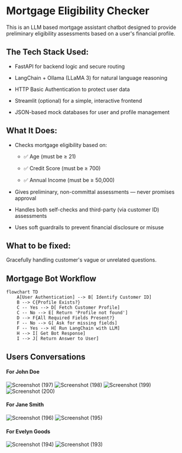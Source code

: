 # Mortgage Eligibility Checker

This is an LLM based mortgage assistant chatbot designed to provide preliminary eligibility assessments based on a user's financial profile.

## The Tech Stack Used:
- FastAPI for backend logic and secure routing

- LangChain + Ollama (LLaMA 3) for natural language reasoning

- HTTP Basic Authentication to protect user data

- Streamlit (optional) for a simple, interactive frontend

- JSON-based mock databases for user and profile management

## What It Does:
- Checks mortgage eligibility based on:

  - ✅ Age (must be ≥ 21)

  - ✅ Credit Score (must be ≥ 700)

  - ✅ Annual Income (must be ≥ 50,000)

- Gives preliminary, non-committal assessments — never promises approval

- Handles both self-checks and third-party (via customer ID) assessments
- Uses soft guardrails to prevent financial disclosure or misuse


## What to be fixed:
Gracefully handling customer's vague or unrelated questions.


## Mortgage Bot Workflow
```mermaid
flowchart TD
    A[User Authentication] --> B[ Identify Customer ID]
    B --> C{Profile Exists?}
    C -- Yes --> D[ Fetch Customer Profile]
    C -- No --> E[ Return 'Profile not found']
    D --> F{All Required Fields Present?}
    F -- No --> G[ Ask for missing fields]
    F -- Yes --> H[ Run LangChain with LLM]
    H --> I[ Get Bot Response]
    I --> J[ Return Answer to User]
```

## Users Conversations

#### For John Doe

![Screenshot (197)](https://github.com/user-attachments/assets/2237431a-24dd-4540-b21e-01dcb4417524)
![Screenshot (198)](https://github.com/user-attachments/assets/62e41aca-97ca-4516-ab3d-035d539a7985)
![Screenshot (199)](https://github.com/user-attachments/assets/22f6c2b8-1419-40af-8227-8e73b77b79d9)
![Screenshot (200)](https://github.com/user-attachments/assets/fc0fe38a-9eaa-471e-a206-09187a1a18ef)

#### For Jane Smith
![Screenshot (196)](https://github.com/user-attachments/assets/0b47bb59-9d17-4814-9f3b-8e6d98b69726)
![Screenshot (195)](https://github.com/user-attachments/assets/df7b23d5-67b5-4a09-9c94-061973c908e6)

#### For Evelyn Goods
![Screenshot (194)](https://github.com/user-attachments/assets/445df7e8-f9ae-4591-93d1-94012442804e)
![Screenshot (193)](https://github.com/user-attachments/assets/62166beb-f6b0-42cd-96f6-5f60ea2de097)

